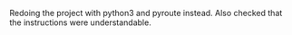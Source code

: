 Redoing the project with python3 and pyroute instead. Also checked that the instructions were understandable.